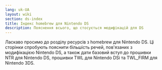 ```yaml
---
lang: uk-UA
layout: wiki
section: ds-index
title: Індекс homebrew для Nintendo DS
description: Пояснення всього, що стосується модифікацій для DS
---
```


Ласкаво просимо до розділу ресурсів з homebrew для Nintendo DS. Ці сторінки спробують пояснити більшість речей, пов'язаних з модифікацією Nintendo DS, а також дати базовий вступ до прошивки NTR для Nintendo DS, прошивки TWL для Nintendo DSi та TWL_FIRM для Nintendo 3DS.
